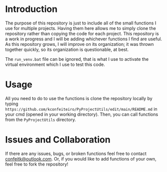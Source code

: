 # Introduction

The purpose of this repository is just to include all of the small functions I use for multiple projects. Having them here allows me to simply clone the repository rather than copying the code for each project. This repository is a work in progress and I will be adding whichever functions I find are useful. As this repository grows, I will improve on its organization; it was thrown together quickly, so its organization is questionable, at best.

The `run_venv.bat` file can be ignored, that is what I use to activate the virtual environment which I use to test this code.

# Usage
All you need to do to use the functions is clone the repository locally by typing `https://github.com/kconfeiteiro/PyProjectUtils/edit/main/README.md` in your cmd (opened in your working directory). Then, you can call functions from the `PyProjectUtils` directory. 


# Issues and Collaboration
If there are any issues, bugs, or broken functions feel free to contact confeitk@outlook.com. Or, if you would like to add functions of your own, feel free to fork the repository!
